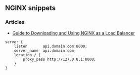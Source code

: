 ## NGINX snippets


### Articles
- [Guide to Downloading and Using NGINX as a Load Balancer](https://medium.com/@jonathantan12/guide-to-downloading-and-using-nginx-as-a-load-balancer-cfb3bf5d6ab8)



```
server {
    listen       api.domain.com:8000;
    server_name  api.domain.com;
    location / {
        proxy_pass http://127.0.0.1:8000;
    }
}
```
